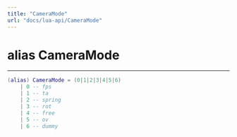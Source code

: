```yaml
---
title: "CameraMode"
url: "docs/lua-api/CameraMode"
---
```

# alias CameraMode
---



```lua
(alias) CameraMode = (0|1|2|3|4|5|6)
    | 0 -- fps
    | 1 -- ta
    | 2 -- spring
    | 3 -- rot
    | 4 -- free
    | 5 -- ov
    | 6 -- dummy

```





